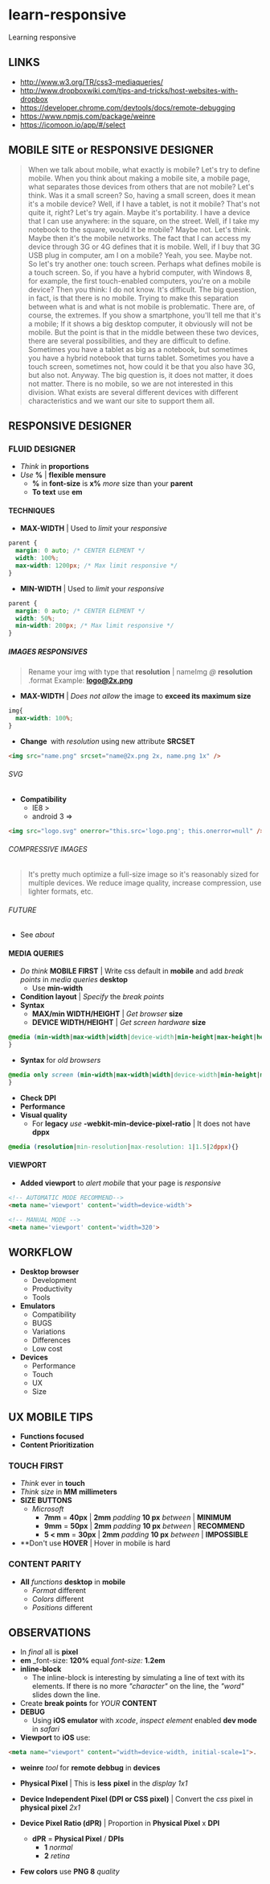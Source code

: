 # learn-responsive
Learning responsive

## LINKS

- http://www.w3.org/TR/css3-mediaqueries/
- http://www.dropboxwiki.com/tips-and-tricks/host-websites-with-dropbox
- https://developer.chrome.com/devtools/docs/remote-debugging
- https://www.npmjs.com/package/weinre
- https://icomoon.io/app/#/select

## MOBILE SITE or RESPONSIVE DESIGNER
> When we talk about mobile, what exactly is mobile?
Let's try to define mobile. When you think about making a mobile site, a mobile page, what separates those devices from others that are not mobile?
Let's think. Was it a small screen? So, having a small screen, does it mean it's a mobile device? Well, if I have a tablet, is not it mobile? That's not quite it, right?
Let's try again. Maybe it's portability. I have a device that I can use anywhere: in the square, on the street. Well, if I take my notebook to the square, would it be mobile? Maybe not.
Let's think. Maybe then it's the mobile networks. The fact that I can access my device through 3G or 4G defines that it is mobile. Well, if I buy that 3G USB plug in computer, am I on a mobile? Yeah, you see. Maybe not.
So let's try another one: touch screen. Perhaps what defines mobile is a touch screen. So, if you have a hybrid computer, with Windows 8, for example, the first touch-enabled computers, you're on a mobile device? Then you think: I do not know. It's difficult.
The big question, in fact, is that there is no mobile. Trying to make this separation between what is and what is not mobile is problematic. There are, of course, the extremes. If you show a smartphone, you'll tell me that it's a mobile; If it shows a big desktop computer, it obviously will not be mobile. But the point is that in the middle between these two devices, there are several possibilities, and they are difficult to define. Sometimes you have a tablet as big as a notebook, but sometimes you have a hybrid notebook that turns tablet. Sometimes you have a touch screen, sometimes not, how could it be that you also have 3G, but also not.
Anyway. The big question is, it does not matter, it does not matter. There is no mobile, so we are not interested in this division. What exists are several different devices with different characteristics and we want our site to support them all.

## RESPONSIVE DESIGNER

### FLUID DESIGNER
- _Think_ in **proportions**
- _Use_ **%** |  **flexible mensure**
  - **%** in **font-size** is **x%** _more_ size than your **parent**
  - **To text** use **em**

#### TECHNIQUES
- **MAX-WIDTH** | Used to _limit_ your _responsive_
```css
parent {
  margin: 0 auto; /* CENTER ELEMENT */
  width: 100%;
  max-width: 1200px; /* Max limit responsive */
}
```
- **MIN-WIDTH** | Used to _limit_ your _responsive_
```css
parent {
  margin: 0 auto; /* CENTER ELEMENT */
  width: 50%;
  min-width: 200px; /* Max limit responsive */
}
```
##### IMAGES RESPONSIVES
> Rename your img with type that **resolution** | nameImg _@_ **resolution** .format
Example: **logo@2x.png**

- **MAX-WIDTH** | _Does not allow_ the image to **exceed its maximum size**
```css
img{
  max-width: 100%;
}
```
- **Change <img />** with _resolution_ using new attribute **SRCSET**
```html
<img src="name.png" srcset="name@2x.png 2x, name.png 1x" />
```

###### SVG
- **Compatibility**
  -  IE8 >
  -  android 3 =>
```html
<img src="logo.svg" onerror="this.src='logo.png'; this.onerror=null" />
```

###### COMPRESSIVE IMAGES
> It's pretty much optimize a full-size image so it's reasonably sized for multiple devices. We reduce image quality, increase compression, use lighter formats, etc.

###### FUTURE
- See _about_ **<picture />**

#### MEDIA QUERIES
- _Do think_ **MOBILE FIRST** | Write css default in **mobile** and add _break points_ in _media queries_ **desktop**
  - Use **min-width**
- **Condition layout** | _Specify_ the _break points_
- **Syntax**
  - **MAX/min WIDTH/HEIGHT** | _Get_ _browser_ **size**
  - **DEVICE WIDTH/HEIGHT** | _Get_ _screen hardware_ **size**
```css
@media (min-width|max-width|width|device-width|min-height|max-height|height|device-height: size orientation:portrait|landscape){
}
```
- **Syntax** for _old browsers_
```css
@media only screen (min-width|max-width|width|device-width|min-height|max-height|height|device-height: size orientation:portrait|landscape){
}
```
- __Check__ **DPI**
- **Performance**
- **Visual quality**
  - For **legacy** _use_ **-webkit-min-device-pixel-ratio** | It does not have **dppx**
```css
@media (resolution|min-resolution|max-resolution: 1|1.5|2dppx){}
```


#### VIEWPORT
- **Added** **viewport** to _alert mobile_ that your page is _responsive_
```html
<!-- AUTOMATIC MODE RECOMMEND-->
<meta name='viewport' content='width=device-width'>

<!-- MANUAL MODE -->
<meta name='viewport' content='width=320'>
```

## WORKFLOW
- **Desktop browser**
  - Development
  - Productivity
  - Tools
- **Emulators**
  - Compatibility
  - BUGS
  - Variations
  - Differences
  - Low cost
- **Devices**
  - Performance
  - Touch
  - UX
  - Size

## UX MOBILE TIPS
- **Functions focused**
- **Content Prioritization**

### TOUCH FIRST
- _Think_ ever in **touch**
- _Think_ _size_ in **MM** **millimeters**
- **SIZE BUTTONS**
  - _Microsoft_
    - **7mm** = **40px**  | **2mm** _padding_ **10 px** _between_ | **MINIMUM**
    - **9mm** = **50px**  | **2mm** _padding_ **10 px** _between_ | **RECOMMEND**
    - **5 < mm** = **30px**  | **2mm** _padding_ **10 px** _between_ | **IMPOSSIBLE**
- **Don't use **HOVER** | Hover in mobile is hard


### CONTENT PARITY
- **All** _functions_ **desktop** in **mobile**
  - _Format_ different
  - _Colors_ different
  - _Positions_ different

## OBSERVATIONS
- In _final_ all is **pixel**
- **em** _font-size: **120%** equal _font-size:_ **1.2em**
- **inline-block**
  - The inline-block is interesting by simulating a line of text with its elements. If there is no more _"character"_ on the line, the _"word"_ slides down the line.
- Create **break points** for _YOUR_ **CONTENT**
- **DEBUG**
  - Using **iOS emulator** with _xcode_, _inspect element_ enabled **dev mode** in _safari_
- **Viewport** to **iOS** use:
```html
<meta name="viewport" content="width=device-width, initial-scale=1">.
```
- **weinre** _tool_ for **remote debbug** in **devices**

- **Physical Pixel** | This is __less__ **pixel** in the _display_ _1x1_
- **Device Independent Pixel (DPI or CSS pixel)** | Convert the _css_ pixel in **physical pixel** _2x1_
- **Device Pixel Ratio (dPR)** | Proportion in **Physical Pixel** x **DPI**
  - **dPR** = **Physical Pixel** / **DPIs**
    - **1** _normal_
    - **2** _retina_
- **Few colors** use **PNG 8** _quality_
